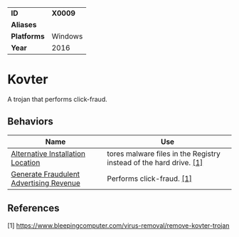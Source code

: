 |||
|---------|------------------------|
|**ID**|**X0009**|
|**Aliases**| |
|**Platforms**|Windows|
|**Year**| 2016 |


Kovter
======
A trojan that performs click-fraud.

Behaviors
---------
|Name|Use|
|---------------------|-------------------------------------------------------|
|[Alternative Installation Location](https://github.com/MBCProject/mbc-markdown/tree/master/defense-evasion/alter-install-location.md) | tores malware files in the Registry instead of the hard drive. [[1]](#1)|
|[Generate Fraudulent Advertising Revenue](https://github.com/MBCProject/mbc-markdown/tree/master/effects/generate-fraud-rev.md) | Performs click-fraud. [[1]](#1)|

References
----------
<a name="1">[1]</a> https://www.bleepingcomputer.com/virus-removal/remove-kovter-trojan